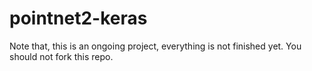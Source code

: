 # pointnet2-keras

Note that, this is an ongoing project, everything is not finished yet. You should not fork this repo.